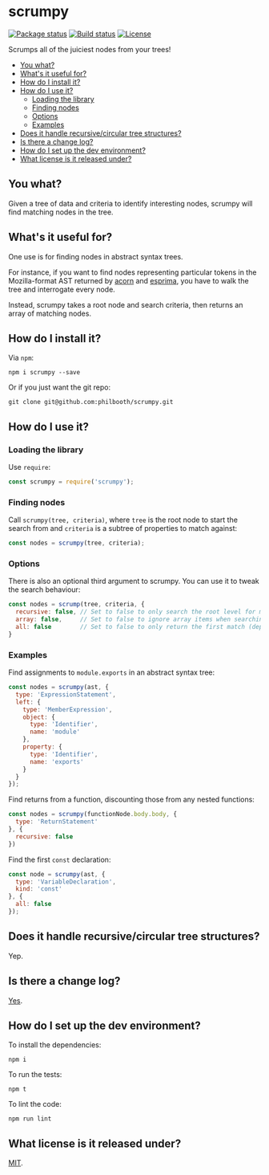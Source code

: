 # scrumpy

[![Package status](https://img.shields.io/npm/v/scrumpy.svg?style=flat-square)](https://www.npmjs.com/package/scrumpy)
[![Build status](https://img.shields.io/travis/philbooth/scrumpy.svg?style=flat-square)](https://travis-ci.org/philbooth/scrumpy)
[![License](https://img.shields.io/github/license/philbooth/scrumpy.svg?style=flat-square)](https://opensource.org/licenses/MIT)

Scrumps all of the juiciest nodes from your trees!

* [You what?](#you-what)
* [What's it useful for?](#whats-it-useful-for)
* [How do I install it?](#how-do-i-install-it)
* [How do I use it?](#how-do-i-use-it)
  * [Loading the library](#loading-the-library)
  * [Finding nodes](#finding-nodes)
  * [Options](#options)
  * [Examples](#examples)
* [Does it handle recursive/circular tree structures?](#does-it-handle-recursivecircular-tree-structures)
* [Is there a change log?](#is-there-a-change-log)
* [How do I set up the dev environment?](#how-do-i-set-up-the-dev-environment)
* [What license is it released under?](#what-license-is-it-released-under)

## You what?

Given a tree of data
and criteria to identify
interesting nodes,
scrumpy will find matching nodes
in the tree.

## What's it useful for?

One use is
for finding nodes
in abstract syntax trees.

For instance,
if you want to find nodes
representing particular tokens
in the Mozilla-format AST
returned by [acorn](https://github.com/ternjs/acorn)
and [esprima](http://esprima.org/),
you have to walk the tree
and interrogate every node.

Instead, scrumpy takes
a root node and search criteria,
then returns an array
of matching nodes.

## How do I install it?

Via `npm`:

```
npm i scrumpy --save
```

Or if you just want the git repo:

```
git clone git@github.com:philbooth/scrumpy.git
```

## How do I use it?

### Loading the library

Use `require`:

```js
const scrumpy = require('scrumpy');
```

### Finding nodes

Call `scrumpy(tree, criteria)`,
where `tree` is the root node
to start the search from
and `criteria` is a subtree
of properties to match against:

```js
const nodes = scrumpy(tree, criteria);
```

### Options

There is also
an optional third argument
to scrumpy.
You can use it
to tweak the search behaviour:

```js
const nodes = scrump(tree, criteria, {
  recursive: false, // Set to false to only search the root level for matches.
  array: false,     // Set to false to ignore array items when searching.
  all: false        // Set to false to only return the first match (depth-first).
}
```

### Examples

Find assignments to `module.exports`
in an abstract syntax tree:

```js
const nodes = scrumpy(ast, {
  type: 'ExpressionStatement',
  left: {
    type: 'MemberExpression',
	object: {
	  type: 'Identifier',
	  name: 'module'
	},
	property: {
	  type: 'Identifier',
	  name: 'exports'
	}
  }
});
```

Find returns from a function,
discounting those from any nested functions:

```js
const nodes = scrumpy(functionNode.body.body, {
  type: 'ReturnStatement'
}, {
  recursive: false
})
```

Find the first `const` declaration:

```js
const node = scrumpy(ast, {
  type: 'VariableDeclaration',
  kind: 'const'
}, {
  all: false
});
```

## Does it handle recursive/circular tree structures?

Yep.

## Is there a change log?

[Yes](CHANGELOG.md).

## How do I set up the dev environment?

To install the dependencies:

```
npm i
```

To run the tests:

```
npm t
```

To lint the code:

```
npm run lint
```

## What license is it released under?

[MIT](LICENSE).

